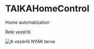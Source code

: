 # TAIKAHomeControl
Home automatization

Relé vezérlő

![A vezérlő NYÁK terve](./images/RealayModulePVB.png?raw=true "Title")